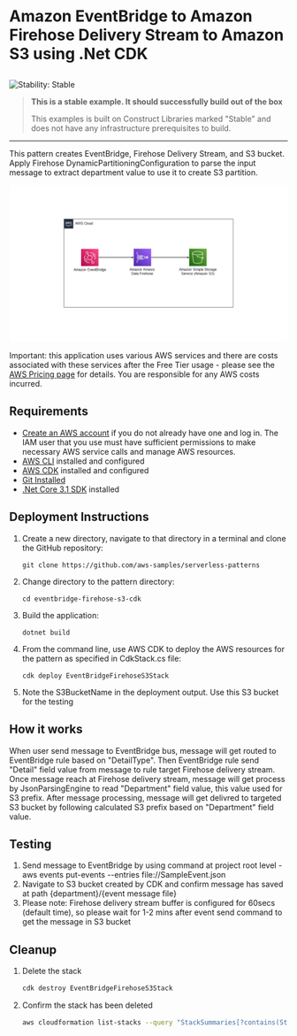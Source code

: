 # Amazon EventBridge to Amazon Firehose Delivery Stream to Amazon S3 using .Net CDK

## <!--BEGIN STABILITY BANNER-->

![Stability: Stable](https://img.shields.io/badge/stability-Stable-success.svg?style=for-the-badge)

> **This is a stable example. It should successfully build out of the box**
>
> This examples is built on Construct Libraries marked "Stable" and does not have any infrastructure
> prerequisites to build.

---

<!--END STABILITY BANNER-->

This pattern creates EventBridge, Firehose Delivery Stream, and S3 bucket. Apply Firehose DynamicPartitioningConfiguration to parse the input message to extract department value to use it to create S3 partition.

![Architecture](EventBridge-Firehose-S3.png)

Important: this application uses various AWS services and there are costs associated with these services after the Free Tier usage - please see the [AWS Pricing page](https://aws.amazon.com/pricing/) for details. You are responsible for any AWS costs incurred.

## Requirements

- [Create an AWS account](https://portal.aws.amazon.com/gp/aws/developer/registration/index.html) if you do not already have one and log in. The IAM user that you use must have sufficient permissions to make necessary AWS service calls and manage AWS resources.
- [AWS CLI](https://docs.aws.amazon.com/cli/latest/userguide/install-cliv2.html) installed and configured
- [AWS CDK](https://docs.aws.amazon.com/cdk/v2/guide/cli.html) installed and configured
- [Git Installed](https://git-scm.com/book/en/v2/Getting-Started-Installing-Git)
- [.Net Core 3.1 SDK](https://dotnet.microsoft.com/en-us/download/dotnet/3.1) installed

## Deployment Instructions

1. Create a new directory, navigate to that directory in a terminal and clone the GitHub repository:
   ```
   git clone https://github.com/aws-samples/serverless-patterns
   ```
1. Change directory to the pattern directory:
   ```
   cd eventbridge-firehose-s3-cdk
   ```
1. Build the application:
   ```
   dotnet build
   ```
1. From the command line, use AWS CDK to deploy the AWS resources for the pattern as specified in CdkStack.cs file:
   ```
   cdk deploy EventBridgeFirehoseS3Stack
   ```
1. Note the S3BucketName in the deployment output. Use this S3 bucket for the testing

## How it works

When user send message to EventBridge bus, message will get routed to EventBridge rule based on "DetailType". Then EventBridge rule send "Detail" field value from message to rule target Firehose delivery stream. Once message reach at Firehose delivery stream, message will get process by JsonParsingEngine to read "Department" field value, this value used for S3 prefix. After message processing, message will get delivred to targeted S3 bucket by following calculated S3 prefix based on "Department" field value.

## Testing

1. Send message to EventBridge by using command at project root level - aws events put-events --entries file://SampleEvent.json
2. Navigate to S3 bucket created by CDK and confirm message has saved at path {department}/{event message file}
3. Please note: Firehose delivery stream buffer is configured for 60secs (default time), so please wait for 1-2 mins after event send command to get the message in S3 bucket

## Cleanup

1. Delete the stack
   ```bash
   cdk destroy EventBridgeFirehoseS3Stack
   ```
1. Confirm the stack has been deleted
   ```bash
   aws cloudformation list-stacks --query "StackSummaries[?contains(StackName,'EventBridgeFirehoseS3Stack')].StackStatus"
   ```

